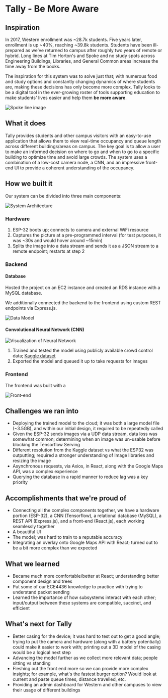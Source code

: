 # Tally - Be More Aware

## Inspiration

In 2017, Western enrollment was ~28.7k students. Five years later, enrollment is up ~40%, reaching ~39.8k students. Students have been ill-prepared as we've returned to campus after roughly two years of remote or hybrid. Long lines at Tim Horton's and Spoke and no study spots across Engineering Buildings, Libraries, and General Common areas increase the time away from the books. 

The inspiration for this system was to solve just that; with numerous food and study options and constantly changing dynamics of where students are, making these decisions has only become more complex. Tally looks to be a digital tool in the ever-growing roster of tools supporting education to make students' lives easier and help them **be more aware**.

![Spoke line image](https://bloximages.newyork1.vip.townnews.com/westerngazette.ca/content/tncms/assets/v3/editorial/e/92/e9243da6-4011-11ed-ac4f-b7b38f3edc08/6335c4bb5c850.image.jpg?resize=1200%2C900)

## What it does

Tally provides students and other campus visitors with an easy-to-use application that allows them to view real-time occupancy and queue length across different buildings/areas on campus. The key goal is to allow a user to make an informed decision on where to go and when to go to a specific building to optimize time and avoid large crowds. The system uses a combination of a low-cost camera node, a CNN, and an impressive front-end UI to provide a coherent understanding of the occupancy.

## How we built it

Our system can be divided into three main components:

![System Architecture](https://i.ibb.co/RbK7Hvb/Screenshot-2022-11-20-071323.png)

### Hardware

1. ESP-32 boots up; connects to camera and external WiFi resource
2. Captures the picture at a pre-programmed interval (for test purposes, it was ~30s and would hover around ~15min)
3. Splits the image into a data stream and sends it as a JSON stream to a remote endpoint; restarts at step 2

### Backend

#### Database

Hosted the project on an EC2 instance and created an RDS instance with a MySQL database.

We additionally connected the backend to the frontend using custom REST endpoints via Express.js.

![Data Model](https://i.ibb.co/2kk6FXx/Screenshot-2022-11-20-075604.png)

#### Convolutional Neural Network (CNN)

![Visualization of Neural Network](https://i.ibb.co/nPR4Txg/Screenshot-2022-11-20-071550.png)

1. Trained and tested the model using publicly available crowd control data; [Kaggle dataset](https://www.kaggle.com/datasets/fmena14/crowd-counting)
2. Exported the model and queued it up to take requests for images

### Frontend

The frontend was built with a 

![Front-end](https://i.ibb.co/2tv51Vt/315533153-543605657603788-6425096017957259078-n.png)

## Challenges we ran into

- Deploying the trained model to the cloud; it was both a large model file (~3.5GB), and within our initial design, it required to be repeatedly called
- Given the ESP-32 sends images via a UDP data stream, data loss was somewhat common; determining when an image was un-usable before blocking the Tensorflow Serving
- Different resolution from the Kaggle dataset vs what the ESP32 was outputting; required a stronger understanding of Image libraries and resizing the image
- Asynchronous requests, via Axios, in React, along with the Google Maps API, was a complex experience
- Querying the database in a rapid manner to reduce lag was a key priority

## Accomplishments that we're proud of

- Connecting all the complex components together, we have a hardware portion (ESP-32), a CNN (Tensorflow), a relational database (MySQL), a REST API (Express.js), and a front-end (React.js), each working seamlessly together
- A beautiful UI
- The model; was hard to train to a reputable accuracy
- Integrating an overlay onto Google Maps API with React; turned out to be a bit more complex than we expected

## What we learned

- Became much more comfortable/better at React; understanding better component design and trees
- Put some of our ECE4436 knowledge to practice with trying to understand packet sending
- Learned the importance of how subsystems interact with each other; input/output between these systems are compatible, succinct, and efficient

## What's next for Tally

- Better casing for the device; it was hard to test out to get a good angle; trying to put the camera and hardware (along with a battery potentially) could make it easier to work with; printing out a 3D model of the casing would be a logical next step
- Advancing the model further as we collect more relevant data; people sitting vs standing
- Fleshing out the front end more so we can provide more complex insights; for example, what's the fastest burger option? Would look at current and paste queue times, distance travelled, etc.
- Providing an admin dashboard for Western and other campuses to view their usage of different buildings
